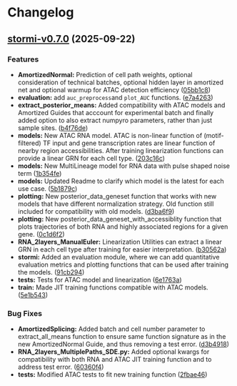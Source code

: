 # Changelog

## [stormi-v0.7.0](https://github.com/pinellolab/stormi/compare/stormi-v0.6.1...stormi-v0.7.0) (2025-09-22)

### Features

* **AmortizedNormal:** Prediction of cell path weights, optional consideration of technical batches, optional hidden layer in amortized net and optional warmup for ATAC detection efficiency ([05bb1c8](https://github.com/pinellolab/stormi/commit/05bb1c8203625196a35e59506249a9842f70d917))
* **evaluation:** add `auc_preprocess`and `plot_AUC` functions. ([e7a4263](https://github.com/pinellolab/stormi/commit/e7a426376bab378f600a95d7351a8190e25fb77e))
* **extract_posterior_means:** Added compatibility with ATAC models and Amortized Guides that acccount for experimental batch and finally added option to also extract numpyro parameters, rather than just sample sites. ([b4f76de](https://github.com/pinellolab/stormi/commit/b4f76deb106bb584a6f4e98f0dbaf74ff10c6dcd))
* **models:** New ATAC RNA model. ATAC is non-linear function of (motif-filtered) TF input and gene transcription rates are linear function of nearby region accessibilities. After training linearization functions can provide a linear GRN for each cell type. ([203c16c](https://github.com/pinellolab/stormi/commit/203c16c6df212f65b72f21edb968c6de5495390b))
* **models:** New MultiLineage model for RNA data with pulse shaped noise term ([1b354fe](https://github.com/pinellolab/stormi/commit/1b354fe44a1fc4d0dc617ba3c19be5fac9ce3bff))
* **models:** Updated Readme to clarify which model is the latest for each use case. ([5b1879c](https://github.com/pinellolab/stormi/commit/5b1879c01c1c52eb17b3eba4a9b3886cd8caf1bd))
* **plotting:** New posterior_data_geneset function that works with new models that have different normalization strategy. Old function still included for compatibility with old models. ([d3ba6f9](https://github.com/pinellolab/stormi/commit/d3ba6f95b8fcd6657505dd292823f97d43780148))
* **plotting:** New posterior_data_geneset_with_accessiblity function that plots trajectories of both RNA and highly associated regions for a given gene. ([0c1d6f2](https://github.com/pinellolab/stormi/commit/0c1d6f29eb9cfcb5f80137f74e197db0ba99f74e))
* **RNA_2layers_ManualEuler:** Linearization Utilities can extract a linear GRN in each cell type after training for easier interpretation. ([b30562a](https://github.com/pinellolab/stormi/commit/b30562a2089bb114e00200407b2b17660938114c))
* **stormi:** Added an evaluation module, where we can add quantitative evaluation metrics and plotting functions that can be used after training the models. ([91cb294](https://github.com/pinellolab/stormi/commit/91cb29443597647e19096abb98710d4669d18be9))
* **tests:** Tests for ATAC model and linearization ([6e1763a](https://github.com/pinellolab/stormi/commit/6e1763a34cd3d35218f972503ebfa20530b57b8a))
* **train:** Made JIT training functions compatible with ATAC models. ([5e1b543](https://github.com/pinellolab/stormi/commit/5e1b5430231da9d8321f13924d26f3fd0dd7dc31))

### Bug Fixes

* **AmortizedSplicing:** Added batch and cell number parameter to extract_all_means function to ensure same function signature as in the new AmortizedNormal Guide, and thus removing a test error. ([d3b4918](https://github.com/pinellolab/stormi/commit/d3b4918e6d6c9cf8037895eb028199046d4243f1))
* **RNA_2layers_MultiplePaths_SDE.py:** Added optional kwargs for compatibility with both RNA and ATAC JIT training function and to address test error. ([60360f4](https://github.com/pinellolab/stormi/commit/60360f4c6235428b53264cba8d3f990035885a1f))
* **tests:** Modified ATAC tests to fit new training function ([2fbae46](https://github.com/pinellolab/stormi/commit/2fbae46d54c988eb2910d98f8e0db0570907ab50))
